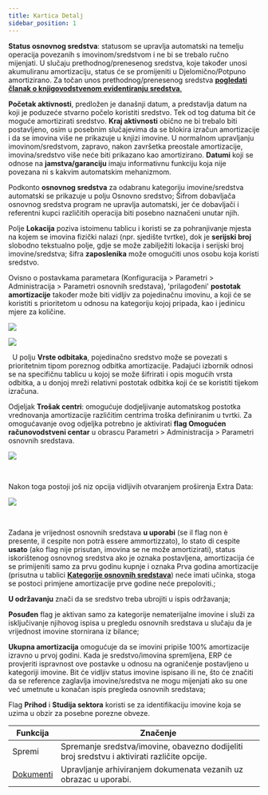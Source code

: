 ```yaml
---
title: Kartica Detalj
sidebar_position: 1
---
```


**Status osnovnog sredstva**: statusom se upravlja automatski na temelju operacija povezanih s imovinom/sredstvom i ne bi se trebalo ručno mijenjati. U slučaju prethodnog/prenesenog sredstva, koje također unosi akumuliranu amortizaciju, status će se promijeniti u Djelomično/Potpuno amortizirano. Za točan unos prethodnog/prenesenog sredstva  [**pogledati članak o knjigovodstvenom evidentiranju sredstva**.](/docs/finance-area/ledger-records/records/ledger-record) 


**Početak aktivnosti**, predložen je današnji datum, a predstavlja datum na koji je poduzeće stvarno počelo koristiti sredstvo. Tek od tog datuma bit će moguće amortizirati sredstvo. **Kraj aktivnosti** obično ne bi trebalo biti postavljeno, osim u posebnim slučajevima da se blokira izračun amortizacije i da se imovina više ne prikazuje u knjizi imovine. U normalnom upravljanju imovinom/sredstvom, zapravo, nakon završetka preostale amortizacije, imovina/sredstvo više neće biti prikazano kao amortizirano. **Datumi** koji se odnose na **jamstva/garanciju** imaju informativnu funkciju koja nije povezana ni s kakvim automatskim mehanizmom.  


Podkonto **osnovnog sredstva** za odabranu kategoriju imovine/sredstva automatski se prikazuje u polju Osnovno sredstvo; Šifrom dobavljača osnovnog sredstva program ne upravlja automatski, jer će dobavljači i referentni kupci različitih operacija biti posebno naznačeni unutar njih. 

Polje **Lokacija** poziva istoimenu tablicu i koristi se za pohranjivanje mjesta na kojem se imovina fizički nalazi (npr. sjedište tvrtke), dok je **serijski broj** slobodno tekstualno polje, gdje se može zabilježiti lokacija i serijski broj imovine/sredstva; šifra **zaposlenika** može omogućiti unos osobu koja koristi sredstvo.

Ovisno o postavkama parametara (Konfiguracija > Parametri > Administracija > Parametri osnovnih sredstava), 'prilagođeni' **postotak amortizacije** također može biti vidljiv za pojedinačnu imovinu, a koji će se koristiti s prioritetom u odnosu na kategoriju kojoj pripada, kao i jedinicu mjere za količine. 

![](/img/it-it/finance-area/fixed-assets/fixed-assets-management/detail/image01.png)

![](/img/it-it/finance-area/fixed-assets/fixed-assets-management/detail/image02.png)

 
U polju **Vrste odbitaka**, pojedinačno sredstvo može se povezati s prioritetnim tipom poreznog odbitka amortizacije. Padajući izbornik odnosi se na specifičnu tablicu u kojoj se može šifrirati i opis mogućih vrsta odbitka, a u donjoj mreži relativni postotak odbitka koji će se koristiti tijekom izračuna.  

Odjeljak **Trošak centri**: omogućuje dodjeljivanje automatskog postotka vrednovanja amortizacije različitim centrima troška definiranim u tvrtki. Za omogućavanje ovog odjeljka potrebno je aktivirati **flag Omogućen računovodstveni centar** u obrascu Parametri > Administracija > Parametri osnovnih sredstava.

![](/img/it-it/finance-area/fixed-assets/fixed-assets-management/detail/image03.png)

 

Nakon toga postoji još niz opcija vidljivih otvaranjem proširenja Extra Data:



![](/img/it-it/finance-area/fixed-assets/fixed-assets-management/detail/image04.png)

 

Zadana je vrijednost osnovnih sredstava **u uporabi** (se il flag non è presente, il cespite non potrà essere ammortizzato), lo stato di cespite **usato**  (ako flag nije prisutan, imovina se ne može amortizirati), status iskorištenog osnovnog sredstva ako je oznaka postavljena, amortizacija će se primijeniti samo za prvu godinu kupnje i oznaka Prva godina amortizacije (prisutna u tablici **[Kategorije osnovnih sredstava](/docs/configurations/tables/finance/fixed-asset-category)**) neće imati učinka, stoga se postoci primjene amortizacije prve godine neće prepoloviti.; 

**U održavanju** znači da se sredstvo treba ubrojiti u ispis održavanja; 

**Posuđen** flag je aktivan samo za kategorije nematerijalne imovine i služi za isključivanje njihovog ispisa u pregledu osnovnih sredstava u slučaju da je vrijednost imovine stornirana iz bilance; 

**Ukupna amortizacija** omogućuje da se imovini pripiše 100% amortizacije izravno u prvoj godini. Kada je sredstvo/imovina spremljena, ERP će provjeriti ispravnost ove postavke u odnosu na ograničenje postavljeno u kategoriji imovine. Bit će vidljiv status imovine ispisano ili ne, što će značiti da se reference zaglavlja imovine/sredstva ne mogu mijenjati ako su one već umetnute u konačan ispis pregleda osnovnih sredstava;

Flag **Prihod** i **Studija sektora** koristi se za identifikaciju imovine koja se uzima u obzir za posebne porezne obveze.


| Funkcija | Značenje |
| --- | --- |
| Spremi | Spremanje sredstva/imovine, obavezno dodijeliti broj sredstvu i aktivirati različite opcije. |
|  [Dokumenti](/docs/guide/common/operations-with-data/document-manager)  | Upravljanje arhiviranjem dokumenata vezanih uz obrazac u uporabi. |






